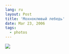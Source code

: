 ```yaml
---
lang: ru
layout: Post
title: 'Мохноклювый лебедь'
date: Mar 23, 2006
tags:
  - photos
---
```


![](/images/blog/F0075-0034.jpg)
